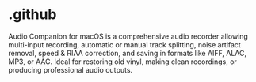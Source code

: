# .github
Audio Companion for macOS is a comprehensive audio recorder allowing multi-input recording, automatic or manual track splitting, noise artifact removal, speed &amp; RIAA correction, and saving in formats like AIFF, ALAC, MP3, or AAC. Ideal for restoring old vinyl, making clean recordings, or producing professional audio outputs.  
